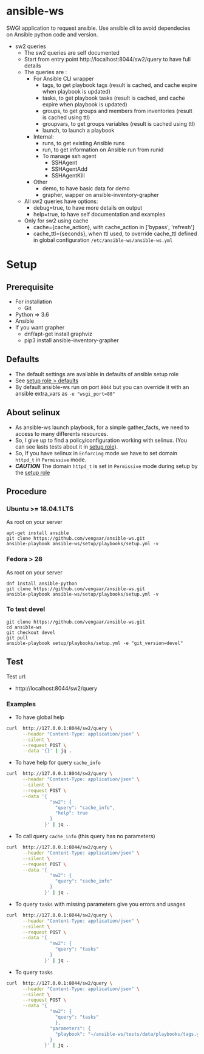[setup role]: https://github.com/vengaar/ansible-ws/tree/master/setup/playbooks/roles/setup
[setup role > defaults]: https://github.com/vengaar/ansible-ws/tree/master/setup/playbooks/roles/setup/defaults

# ansible-ws

SWGI application to request ansible.
Use ansible cli to avoid dependecies on Ansible python code and version.

* sw2 queries 
    * The sw2 queries are self documented
    * Start from entry point http://localhost:8044/sw2/query to have full details
    * The queries are :
        * For Ansible CLI wrapper
            * tags, to get playbook tags (result is cached, and cache expire when playbook is updated)
            * tasks, to get playbook tasks (result is cached, and cache expire when playbook is updated)
            * groups, to get groups and members from inventories (result is cached using ttl)
            * groupvars, to get groups variables (result is cached using ttl)
            * launch, to launch a playbook
        * Internal:
            * runs, to get existing Ansible runs
            * run, to get information on Ansible run from runid
            * To manage ssh agent
                * SSHAgent
                * SSHAgentAdd
                * SSHAgentKill
        * Other
            * demo, to have basic data for demo
            * grapher, wapper on ansible-inventory-grapher
    * All sw2 queries have options:
        * debug=true, to have more details on output
        * help=true, to have self documentation and examples
    * Only for sw2 using cache
        * cache={cache_action}, with cache_action in ['bypass', 'refresh']
        * cache_ttl={seconds}, when ttl used, to override cache_ttl defined in global configuration `/etc/ansible-ws/ansible-ws.yml`

# Setup

## Prerequisite

* For installation
  * Git
* Python => 3.6
* Ansible
* If you want grapher
  * dnf/apt-get install graphviz
  * pip3 install ansible-inventory-grapher

## Defaults

* The default settings are available in defaults of ansible setup role
* See [setup role > defaults]
* By default ansible-ws run on port `8044` but you can override it with an ansible extra_vars as `-e "wsgi_port=80"`

## About selinux

* As ansible-ws launch playbook, for a simple gather_facts, we need to access to many differents resources.
* So, I give up to find a policy/configuration working with selinux. (You can see lasts tests about it in [setup role]).
* So, If you have selinux in `Enforcing` mode we have to set domain `httpd_t` in `Permissive` mode.
* ***CAUTION*** The domain `httpd_t` is set in `Permissive` mode during setup by the [setup role]

## Procedure

### Ubuntu >= 18.04.1 LTS

As root on your server

~~~~
apt-get install ansible
git clone https://github.com/vengaar/ansible-ws.git
ansible-playbook ansible-ws/setup/playbooks/setup.yml -v
~~~~

### Fedora > 28

As root on your server

~~~~
dnf install ansible-python
git clone https://github.com/vengaar/ansible-ws.git
ansible-playbook ansible-ws/setup/playbooks/setup.yml -v
~~~~

### To test devel

~~~~
git clone https://github.com/vengaar/ansible-ws.git
cd ansible-ws
git checkout devel
git pull
ansible-playbook setup/playbooks/setup.yml -e "git_version=devel"
~~~~


## Test

Test url:

* http://localhost:8044/sw2/query

### Examples

* To have global help

~~~bash
curl  http://127.0.0.1:8044/sw2/query \
      --header "Content-Type: application/json" \
      --silent \
      --request POST \
      --data '{}' | jq .
~~~~

* To have help for query `cache_info`

~~~bash
curl  http://127.0.0.1:8044/sw2/query \
      --header "Content-Type: application/json" \
      --silent \
      --request POST \
      --data '{
                "sw2": {
                  "query": "cache_info",
                  "help": true
                }
              }' | jq .
~~~

* To call query `cache_info` (this query has no parameters)

~~~bash
curl  http://127.0.0.1:8044/sw2/query \
      --header "Content-Type: application/json" \
      --silent \
      --request POST \
      --data '{
                "sw2": {
                  "query": "cache_info"
                }
              }' | jq .
~~~

* To query `tasks` with missing parameters give you errors and usages

~~~bash
curl  http://127.0.0.1:8044/sw2/query \
      --header "Content-Type: application/json" \
      --silent \
      --request POST \
      --data '{
                "sw2": {
                  "query": "tasks"
                }
              }' | jq .
~~~

* To query `tasks`

~~~bash
curl  http://127.0.0.1:8044/sw2/query \
      --header "Content-Type: application/json" \
      --silent \
      --request POST \
      --data '{
                "sw2": {
                  "query": "tasks"
                  },
                "parameters": {
                  "playbook": "~/ansible-ws/tests/data/playbooks/tags.yml"
                }
              }' | jq .
~~~

